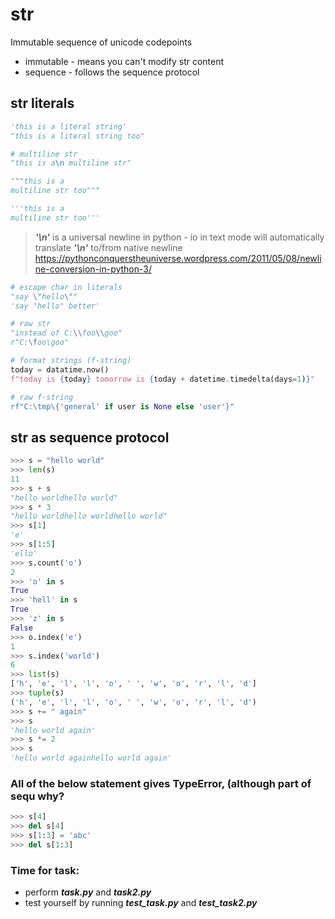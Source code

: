 # str
Immutable sequence of unicode codepoints
- immutable - means you can't modify str content
- sequence - follows the sequence protocol
## str literals
```python
'this is a literal string'
"this is a literal string too"

# multiline str
"this is a\n multiline str"

"""this is a
multiline str too"""

'''this is a
multiline str too'''
```

> ***'\n'*** is a universal newline in python - io in text mode will automatically translate ***'\n'*** to/from native newline
> https://pythonconquerstheuniverse.wordpress.com/2011/05/08/newline-conversion-in-python-3/
```python
# escape char in literals
"say \"hello\""
'say "hello" better'

# raw str
"instead of C:\\foo\\goo"
r"C:\foo\goo"
```
```python
# format strings (f-string)
today = datatime.now()
f"today is {today} tomorrow is {today + datetime.timedelta(days=1)}"

# raw f-string
rf"C:\tmp\{'general' if user is None else 'user'}"
```
## str as sequence protocol
```python
>>> s = "hello world"
>>> len(s)
11
>>> s + s
"hello worldhello world"
>>> s * 3
"hello worldhello worldhello world"
>>> s[1]
'e'
>>> s[1:5]
'ello'
>>> s.count('o')
2
>>> 'o' in s
True
>>> 'hell' in s
True
>>> 'z' in s
False
>>> o.index('e')
1
>>> s.index('world')
6
>>> list(s)
['h', 'e', 'l', 'l', 'o', ' ', 'w', 'o', 'r', 'l', 'd']
>>> tuple(s)
('h', 'e', 'l', 'l', 'o', ' ', 'w', 'o', 'r', 'l', 'd')
>>> s += " again"
>>> s
'hello world again'
>>> s *= 2
>>> s
'hello world againhello world again'
```
### All of the below statement gives TypeError, (although part of sequ why?
```python
>>> s[4]
>>> del s[4]
>>> s[1:3] = 'abc'
>>> del s[1:3]
```
### Time for task:
 - perform ***task.py*** and ***task2.py***
 - test yourself by running ***test_task.py*** and ***test_task2.py***
<!--stackedit_data:
eyJoaXN0b3J5IjpbLTE4Njk1ODgwODMsODIzMTYyNjM4LDgyMT
g1NTUxOCwtMzE2MTI3NDY1LC0xMzY3Nzk2MDA3LDE4MDM2MDM5
NDhdfQ==
-->